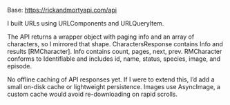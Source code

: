 Base: https://rickandmortyapi.com/api

I built URLs using URLComponents and URLQueryItem.

The API returns a wrapper object with paging info and an array of characters, so I mirrored that shape. CharactersResponse contains Info and results [RMCharacter]. Info contains count, pages, next, prev. RMCharacter conforms to Identifiable and includes id, name, status, species, image, and episode.

No offline caching of API responses yet. If I were to extend this, I’d add a small on-disk cache or lightweight persistence.
Images use AsyncImage, a custom cache would avoid re-downloading on rapid scrolls.
